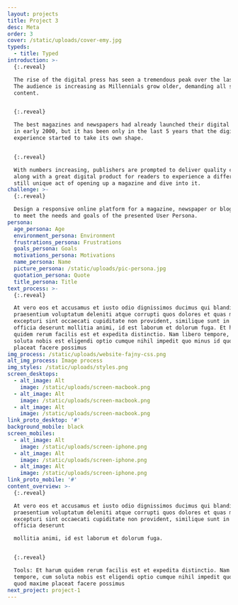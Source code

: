 ```yaml
---
layout: projects
title: Project 3
desc: Meta
order: 3
cover: /static/uploads/cover-emy.jpg
typeds:
  - title: Typed
introduction: >-
  {:.reveal}

  The rise of the digital press has seen a tremendous peak over the last years.
  The audience is increasing as Millennials grow older, demanding all sorts of
  content.


  {:.reveal}

  The best magazines and newspapers had already launched their digital version
  in early 2000, but it has been only in the last 5 years that the digital
  experience started to take its own shape.


  {:.reveal}

  With numbers increasing, publishers are prompted to deliver quality content
  along with a great digital product for readers to experience a different but
  still unique act of opening up a magazine and dive into it.
challenge: >-
  {:.reveal}

  Design a responsive online platform for a magazine, newspaper or blog directed
  to meet the needs and goals of the presented User Persona.
persona:
  age_persona: Age
  environment_persona: Environment
  frustrations_persona: Frustrations
  goals_persona: Goals
  motivations_persona: Motivations
  name_persona: Name
  picture_persona: /static/uploads/pic-persona.jpg
  quotation_persona: Quote
  title_persona: Title
text_process: >-
  {:.reveal}

  At vero eos et accusamus et iusto odio dignissimos ducimus qui blanditiis
  praesentium voluptatum deleniti atque corrupti quos dolores et quas molestias
  excepturi sint occaecati cupiditate non provident, similique sunt in culpa qui
  officia deserunt mollitia animi, id est laborum et dolorum fuga. Et harum
  quidem rerum facilis est et expedita distinctio. Nam libero tempore, cum
  soluta nobis est eligendi optio cumque nihil impedit quo minus id quod maxime
  placeat facere possimus
img_process: /static/uploads/website-fajny-css.png
alt_img_process: Image process
img_styles: /static/uploads/styles.png
screen_desktops:
  - alt_image: Alt
    image: /static/uploads/screen-macbook.png
  - alt_image: Alt
    image: /static/uploads/screen-macbook.png
  - alt_image: Alt
    image: /static/uploads/screen-macbook.png
link_proto_desktop: '#'
background_mobile: black
screen_mobiles:
  - alt_image: Alt
    image: /static/uploads/screen-iphone.png
  - alt_image: Alt
    image: /static/uploads/screen-iphone.png
  - alt_image: Alt
    image: /static/uploads/screen-iphone.png
link_proto_mobile: '#'
content_overview: >-
  {:.reveal}

  At vero eos et accusamus et iusto odio dignissimos ducimus qui blanditiis
  praesentium voluptatum deleniti atque corrupti quos dolores et quas molestias
  excepturi sint occaecati cupiditate non provident, similique sunt in culpa qui
  officia deserunt 

  mollitia animi, id est laborum et dolorum fuga. 


  {:.reveal}

  Tools: Et harum quidem rerum facilis est et expedita distinctio. Nam libero
  tempore, cum soluta nobis est eligendi optio cumque nihil impedit quo minus id
  quod maxime placeat facere possimus
next_project: project-1
---
```


